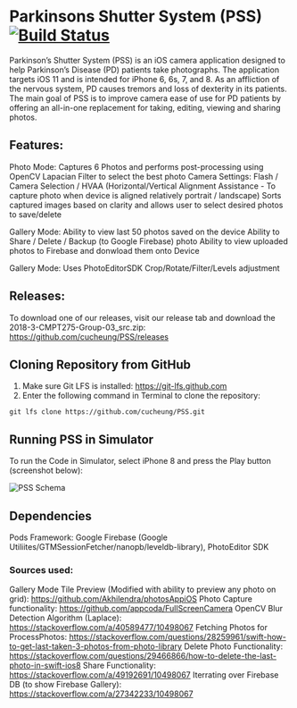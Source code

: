 # Parkinsons Shutter System (PSS) [![Build Status](https://travis-ci.org/cucheung/PSS.svg?branch=master)](https://travis-ci.org/cucheung/PSS)

Parkinson’s Shutter System (PSS) is an iOS camera application designed to help Parkinson’s Disease (PD) patients take photographs. The application targets iOS 11 and is intended for iPhone 6, 6s, 7, and 8. 
As an affliction of the nervous system, PD causes tremors and loss of dexterity in its patients. The main goal of PSS is to improve camera ease of use for PD patients by offering an all-in-one replacement for taking, editing, viewing and sharing photos.

## Features:
Photo Mode:
Captures 6 Photos and performs post-processing using OpenCV Lapacian Filter to select the best photo
Camera Settings: Flash / Camera Selection / HVAA (Horizontal/Vertical Alignment Assistance - To capture photo when device is aligned relatively portrait / landscape)
Sorts captured images based on clarity and allows user to select desired photos to save/delete

Gallery Mode:
Ability to view last 50 photos saved on the device
Ability to Share / Delete / Backup (to Google Firebase) photo
Ability to view uploaded photos to Firebase and donwload them onto Device

Gallery Mode:
Uses PhotoEditorSDK
Crop/Rotate/Filter/Levels adjustment

## Releases:

To download one of our releases, visit our release tab and download the 2018-3-CMPT275-Group-03_src.zip: https://github.com/cucheung/PSS/releases

## Cloning Repository from GitHub

1. Make sure Git LFS is installed: https://git-lfs.github.com 
2. Enter the following command in Terminal to clone the repository:
```
git lfs clone https://github.com/cucheung/PSS.git 
```

## Running PSS in Simulator

To run the Code in Simulator, select iPhone 8 and press the Play button (screenshot below):

![PSS Schema](https://i.imgur.com/FM6FdXg.png)

## Dependencies 

Pods Framework: Google Firebase (Google Utiliites/GTMSessionFetcher/nanopb/leveldb-library), PhotoEditor SDK


### Sources used:
Gallery Mode Tile Preview (Modified with ability to preview any photo on grid): https://github.com/Akhilendra/photosAppiOS
Photo Capture functionality: https://github.com/appcoda/FullScreenCamera
OpenCV Blur Detection Algorithm (Laplace): https://stackoverflow.com/a/40589477/10498067
Fetching Photos for ProcessPhotos: https://stackoverflow.com/questions/28259961/swift-how-to-get-last-taken-3-photos-from-photo-library 
Delete Photo Functionality: https://stackoverflow.com/questions/29466866/how-to-delete-the-last-photo-in-swift-ios8 
Share Functionality: https://stackoverflow.com/a/49192691/10498067
Iterrating over Firebase DB (to show Firebase Gallery): https://stackoverflow.com/a/27342233/10498067
